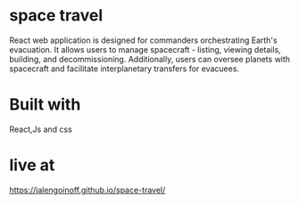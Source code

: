 
# space travel 
React web application is designed for commanders orchestrating Earth's evacuation. It allows users to manage spacecraft - listing, viewing details, building, and decommissioning. Additionally, users can oversee planets with spacecraft and facilitate interplanetary transfers for evacuees.

# Built with
React,Js and css

# live at
 https://jalengoinoff.github.io/space-travel/

